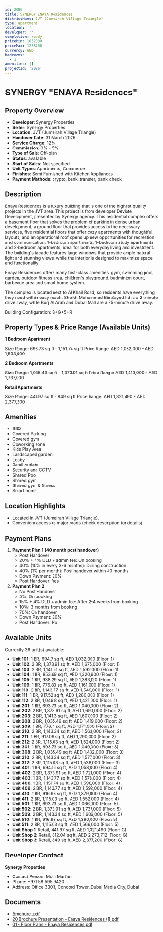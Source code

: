 ```yaml
---
id: 2086
title: SYNERGY ENAYA Residences
districtName: JVT (Jumeirah Village Triangle)
type: apartment
location: ''
developer: ''
completion: ready
priceMin: 1032000
priceMax: 1238400
currency: AED
bedrooms:
  - 1
amenities: []
projectId: '2086'
---
```


# SYNERGY "ENAYA Residences"

## Property Overview
- **Developer**: Synergy Properties
- **Seller**: Synergy Properties
- **Location**: JVT (Jumeirah Village Triangle)
- **Handover Date**: 31 March 2026
- **Service Charge**: 12%
- **Commission**: 0% - 5%
- **Type of Sale**: Off-plan
- **Status**: available
- **Start of Sales**: Not specified
- **Unit Types**: Apartments, Commerce
- **Finishes**: Semi Furnished with Kitchen Appliances
- **Payment Methods**: crypto, bank_transfer, bank_check

## Description
Enaya Residences is a luxury building that is one of the highest quality projects in the JVT area. This project is from developer Deviate Development, presented by Synergy agency. This residential complex offers a basement floor that solves the problem of parking in dense urban development, a ground floor that provides access to the necessary services, five residential floors that offer cozy apartments with thoughtful layouts, and an operational roof opens up new opportunities for recreation and communication. 1-bedroom apartments, 1-bedroom study apartments and 2-bedroom apartments, ideal for both everyday living and investment. The building's facade features large windows that provide ample natural light and stunning views, while the interior is designed to maximize space and functionality. 

Enaya Residences offers many first-class amenities: gym, swimming pool, garden, outdoor fitness area, children's playground, badminton court, barbecue area and smart home system.

The complex is located next to Al Khail Road, so residents have everything they need within easy reach. Sheikh Mohammed Bin Zayed Rd is a 2-minute drive away, while Burj Al Arab and Dubai Mall are a 25-minute drive away.

Building Configuration: B+G+5+R

## Property Types & Price Range (Available Units)
**1 Bedroom Apartment**

Size Range: 693.73 sq ft - 1,151.74 sq ft
Price Range: AED 1,032,000 - AED 1,598,000

**2 Bedroom Apartments**

Size Range: 1,035.49 sq ft - 1,373.91 sq ft
Price Range: AED 1,419,000 - AED 1,737,000

**Retail Apartments**

Size Range: 441.97 sq ft - 849 sq ft
Price Range: AED 1,321,490 - AED 2,377,200

## Amenities
- BBQ
- Covered Parking
- Covered gym
- Coworking zone
- Kids Play Area
- Landscaped garden
- Lobby
- Retail outlets
- Security and CCTV
- Shared Pool
- Shared gym
- Shared gym & fitness
- Smart home

## Location Highlights
- Located in JVT (Jumeirah Village Triangle).
- Convenient access to major roads (check description for details).

## Payment Plans
1. **Payment Plan 1 (40 month post handover)**
   - Post Handover
   - 20% + 4% DLD + admin fee: On booking
   - 40% (10% in every 3-6 months): During construction
   - 40% (1% per month): Post handover within 40 months
   - Down Payment: 20%
   - Post Handover: Yes
2. **Payment Plan 2**
   - No Post Handover
   - 5%: On booking
   - 15% + 4% DLD + admin fee: After 2-4 weeks from booking
   - 10%: 3 months from booking
   - 70%: On handover
   - Down Payment: 20%
   - Post Handover: No

## Available Units
Currently 36 unit(s) available:
- **Unit 101**: 1 BR, 694.7 sq ft, AED 1,032,000 (Floor: 1)
- **Unit 102**: 2 BR, 1,373.91 sq ft, AED 1,675,000 (Floor: 1)
- **Unit 103**: 2 BR, 1,141.51 sq ft, AED 1,592,000 (Floor: 1)
- **Unit 104**: 1 BR, 853.69 sq ft, AED 1,320,900 (Floor: 1)
- **Unit 105**: 1 BR, 938.29 sq ft, AED 1,383,120 (Floor: 1)
- **Unit 109**: 1 BR, 776.83 sq ft, AED 1,161,000 (Floor: 1)
- **Unit 110**: 2 BR, 1,143.77 sq ft, AED 1,549,000 (Floor: 1)
- **Unit 111**: 1 BR, 917.52 sq ft, AED 1,280,000 (Floor: 1)
- **Unit 112**: 2 BR, 1,049.8 sq ft, AED 1,421,000 (Floor: 1)
- **Unit 201**: 1 BR, 693.73 sq ft, AED 1,040,000 (Floor: 2)
- **Unit 202**: 2 BR, 1,373.91 sq ft, AED 1,690,000 (Floor: 2)
- **Unit 203**: 2 BR, 1,141.3 sq ft, AED 1,607,000 (Floor: 2)
- **Unit 208**: 2 BR, 1,035.49 sq ft, AED 1,419,000 (Floor: 2)
- **Unit 209**: 1 BR, 776.4 sq ft, AED 1,171,000 (Floor: 2)
- **Unit 210**: 2 BR, 1,143.34 sq ft, AED 1,563,000 (Floor: 2)
- **Unit 211**: 1 BR, 917.09 sq ft, AED 1,290,000 (Floor: 2)
- **Unit 212**: 2 BR, 1,115.03 sq ft, AED 1,524,000 (Floor: 2)
- **Unit 301**: 1 BR, 693.73 sq ft, AED 1,049,000 (Floor: 3)
- **Unit 308**: 2 BR, 1,035.49 sq ft, AED 1,432,000 (Floor: 3)
- **Unit 310**: 2 BR, 1,143.34 sq ft, AED 1,577,000 (Floor: 3)
- **Unit 312**: 2 BR, 1,115.03 sq ft, AED 1,538,000 (Floor: 3)
- **Unit 401**: 1 BR, 694.16 sq ft, AED 1,058,000 (Floor: 4)
- **Unit 402**: 2 BR, 1,373.91 sq ft, AED 1,721,000 (Floor: 4)
- **Unit 403**: 1 BR, 1,143.77 sq ft, AED 1,578,000 (Floor: 4)
- **Unit 406**: 1 BR, 1,151.74 sq ft, AED 1,598,000 (Floor: 4)
- **Unit 409**: 2 BR, 1,143.77 sq ft, AED 1,592,000 (Floor: 4)
- **Unit 410**: 1 BR, 916.98 sq ft, AED 1,379,000 (Floor: 4)
- **Unit 411**: 2 BR, 1,115.03 sq ft, AED 1,552,000 (Floor: 4)
- **Unit 501**: 1 BR, 693.73 sq ft, AED 1,066,000 (Floor: 5)
- **Unit 502**: 2 BR, 1,373.91 sq ft, AED 1,737,000 (Floor: 5)
- **Unit 509**: 2 BR, 1,143.34 sq ft, AED 1,606,000 (Floor: 5)
- **Unit 510**: 1 BR, 916.98 sq ft, AED 1,390,000 (Floor: 5)
- **Unit 511**: 2 BR, 1,115.03 sq ft, AED 1,566,000 (Floor: 5)
- **Unit Shop 1**: Retail, 441.97 sq ft, AED 1,321,490 (Floor: G)
- **Unit Shop 2**: Retail, 812.04 sq ft, AED 2,273,712 (Floor: G)
- **Unit Shop 3**: Retail, 849 sq ft, AED 2,377,200 (Floor: G)

## Developer Contact
**Synergy Properties**
- Contact Person: Moin Marfani
- Phone: +971 58 595 9420
- Address: Office 3303, Concord Tower, Dubai Media City, Dubai

## Documents
- [Brochure .pdf](https://cdn.geniemap.net/2024/05/30/8T53HYdGChC1ShYbsOWhk3CVXHtkWxHYJtXTFth7.pdf)
- [20 Brochure Presentation - Enaya Residences (1).pdf](https://cdn.geniemap.net/2024/08/13/tBMoNQCzKoCkQcdPZrfHTsR5fRZIxgrShtzuoaCN.pdf)
- [01 - Floor Plans - Enaya Residences.pdf](https://cdn.geniemap.net/2024/08/13/sdS55G7bVpqsPK5sJLqpnM8WIV0DwKtaHiZv1kRa.pdf)
